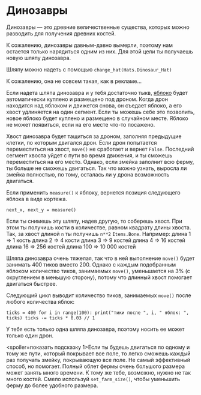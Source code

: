 # Динозавры
Динозавры — это древние величественные существа, которых можно разводить для получения древних костей.

К сожалению, динозавры давным-давно вымерли, поэтому нам остается только нарядиться одним из них.
Для этой цели ты получаешь новую шляпу динозавра.

Шляпу можно надеть с помощью
`change_hat(Hats.Dinosaur_Hat)`

К сожалению, она не совсем такая, как в рекламе...

Если надета шляпа динозавра и у тебя достаточно тыкв, [яблоко](objects/apple) будет автоматически куплено и размещено под дроном.
Когда дрон находится над яблоком и движется снова, он съедает яблоко, а его хвост удлиняется на один сегмент. Если ты можешь себе это позволить, новое яблоко будет куплено и размещено в случайном месте.
Яблоко не может появиться, если на его месте что-то посажено.

Хвост динозавра будет тащиться за дроном, заполняя предыдущие клетки, по которым двигался дрон. Если дрон попытается переместиться на хвост, `move()` не сработает и вернет `False`.
Последний сегмент хвоста уйдет с пути во время движения, и ты сможешь переместиться на его место. Однако, если змейка заполнит всю ферму, ты больше не сможешь двигаться. Так что можно узнать, выросла ли змейка полностью, по тому, осталась ли у дрона возможность двигаться.

Если применить `measure()` к яблоку, вернется позиция следующего яблока в виде кортежа.

`next_x, next_y = measure()`

Если ты снимешь эту шляпу, надев другую, то соберешь хвост.
При этом ты получишь кости в количестве, равном квадрату длины хвоста. Так, за хвост длиной `n` ты получишь `n**2` `Items.Bone`.
Например:
длина 1 => 1 кость
длина 2 => 4 кости
длина 3 => 9 костей
длина 4 => 16 костей
длина 16 => 256 костей
длина 100 => 10 000 костей

Шляпа динозавра очень тяжелая, так что в ней выполнение `move()` будет занимать 400 тиков вместо 200. Однако с каждым подобранным яблоком количество тиков, занимаемых `move()`, уменьшается на 3% (с округлением в меньшую сторону), потому что длинный хвост помогает двигаться быстрее.

Следующий цикл выводит количество тиков, занимаемых `move()` после любого количества яблок:

`ticks = 400
for i in range(100):
    print("тики после ", i, " яблок: ", ticks)
    ticks -= ticks * 0.03 // 1`

У тебя есть только одна шляпа динозавра, поэтому носить ее может только один дрон.

<spoiler=показать подсказку 1>Если ты будешь двигаться по одному и тому же пути, который покрывает все поле, то легко сможешь каждый раз получать змейку, покрывающую все поле. Не самый эффективный способ, но помогает.
Полный облет фермы очень большого размера может занять много времени. К тому же тебе, возможно, нужно не так много костей. Смело используй `set_farm_size()`, чтобы уменьшить ферму до более удобного размера.</spoiler>